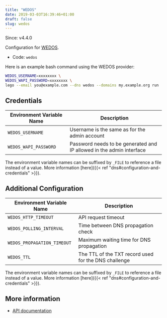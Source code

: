 ```yaml
---
title: "WEDOS"
date: 2019-03-03T16:39:46+01:00
draft: false
slug: wedos
---
```


<!-- THIS DOCUMENTATION IS AUTO-GENERATED. PLEASE DO NOT EDIT. -->
<!-- providers/dns/wedos/wedos.toml -->
<!-- THIS DOCUMENTATION IS AUTO-GENERATED. PLEASE DO NOT EDIT. -->

Since: v4.4.0

Configuration for [WEDOS](https://www.wedos.com).


<!--more-->

- Code: `wedos`

Here is an example bash command using the WEDOS provider:

```bash
WEDOS_USERNAME=xxxxxxxx \
WEDOS_WAPI_PASSWORD=xxxxxxxx \
lego --email you@example.com --dns wedos --domains my.example.org run
```




## Credentials

| Environment Variable Name | Description |
|-----------------------|-------------|
| `WEDOS_USERNAME` | Username is the same as for the admin account |
| `WEDOS_WAPI_PASSWORD` | Password needs to be generated and IP allowed in the admin interface |

The environment variable names can be suffixed by `_FILE` to reference a file instead of a value.
More information [here]({{< ref "dns#configuration-and-credentials" >}}).


## Additional Configuration

| Environment Variable Name | Description |
|--------------------------------|-------------|
| `WEDOS_HTTP_TIMEOUT` | API request timeout |
| `WEDOS_POLLING_INTERVAL` | Time between DNS propagation check |
| `WEDOS_PROPAGATION_TIMEOUT` | Maximum waiting time for DNS propagation |
| `WEDOS_TTL` | The TTL of the TXT record used for the DNS challenge |

The environment variable names can be suffixed by `_FILE` to reference a file instead of a value.
More information [here]({{< ref "dns#configuration-and-credentials" >}}).




## More information

- [API documentation](https://kb.wedos.com/en/kategorie/wapi-api-interface/wdns-en/)

<!-- THIS DOCUMENTATION IS AUTO-GENERATED. PLEASE DO NOT EDIT. -->
<!-- providers/dns/wedos/wedos.toml -->
<!-- THIS DOCUMENTATION IS AUTO-GENERATED. PLEASE DO NOT EDIT. -->
